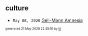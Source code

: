 ## culture


* <code>May 08, 2020</code> [Gell-Mann Amnesia](2020-05-08T09-08-00-gell-mann-amnesia.md)

<sup><sub>generated 21 May 2020 22:55:10 by <a href='https://github.com/senorprogrammer/til'>til</a></sub></sup>
